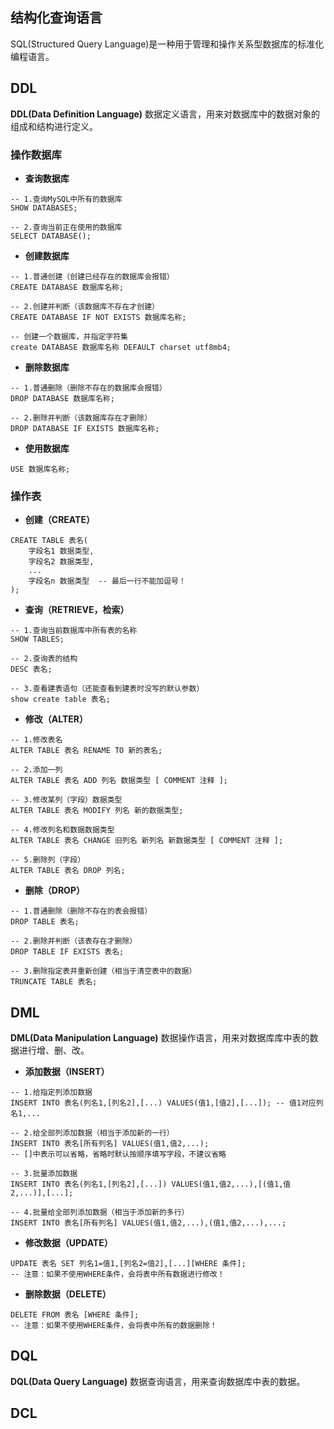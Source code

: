 ## 结构化查询语言
SQL(Structured Query Language)是一种用于管理和操作关系型数据库的标准化编程语言。
## DDL
**DDL(Data Definition Language)** 数据定义语言，用来对数据库中的数据对象的组成和结构进行定义。
### 操作数据库
- **查询数据库**
```mysql
-- 1.查询MySQL中所有的数据库
SHOW DATABASES;

-- 2.查询当前正在使用的数据库
SELECT DATABASE();
```
- **创建数据库**
```mysql
-- 1.普通创建（创建已经存在的数据库会报错）
CREATE DATABASE 数据库名称;

-- 2.创建并判断（该数据库不存在才创建）
CREATE DATABASE IF NOT EXISTS 数据库名称;

-- 创建一个数据库，并指定字符集
create DATABASE 数据库名称 DEFAULT charset utf8mb4;
```
- **删除数据库**
```mysql
-- 1.普通删除（删除不存在的数据库会报错） 
DROP DATABASE 数据库名称;

-- 2.删除并判断（该数据库存在才删除） 
DROP DATABASE IF EXISTS 数据库名称;
```
- **使用数据库**
```mysql
USE 数据库名称;
```
### 操作表
- **创建（CREATE）**
```mysql
CREATE TABLE 表名(
	字段名1 数据类型,
	字段名2 数据类型,
	...
	字段名n 数据类型  -- 最后一行不能加逗号！
);
```
- **查询（RETRIEVE，检索）**
```mysql
-- 1.查询当前数据库中所有表的名称
SHOW TABLES;

-- 2.查询表的结构
DESC 表名;

-- 3.查看建表语句（还能查看到建表时没写的默认参数）
show create table 表名;
```
- **修改（ALTER）**
```mysql
-- 1.修改表名
ALTER TABLE 表名 RENAME TO 新的表名;

-- 2.添加一列
ALTER TABLE 表名 ADD 列名 数据类型 [ COMMENT 注释 ];

-- 3.修改某列（字段）数据类型
ALTER TABLE 表名 MODIFY 列名 新的数据类型;

-- 4.修改列名和数据数据类型
ALTER TABLE 表名 CHANGE 旧列名 新列名 新数据类型 [ COMMENT 注释 ];

-- 5.删除列（字段）
ALTER TABLE 表名 DROP 列名;
```
- **删除（DROP）**
```mysql
-- 1.普通删除（删除不存在的表会报错）
DROP TABLE 表名;

-- 2.删除并判断（该表存在才删除）
DROP TABLE IF EXISTS 表名;

-- 3.删除指定表并重新创建（相当于清空表中的数据）
TRUNCATE TABLE 表名;
```
## DML
**DML(Data Manipulation Language)** 数据操作语言，用来对数据库库中表的数据进行增、删、改。
- **添加数据（INSERT）**
```mysql
-- 1.给指定列添加数据
INSERT INTO 表名(列名1,[列名2],[...) VALUES(值1,[值2],[...]); -- 值1对应列名1,...

-- 2.给全部列添加数据（相当于添加新的一行）
INSERT INTO 表名[所有列名] VALUES(值1,值2,...);
-- []中表示可以省略，省略时默认按顺序填写字段，不建议省略

-- 3.批量添加数据
INSERT INTO 表名(列名1,[列名2],[...]) VALUES(值1,值2,...),[(值1,值2,...)],[...];

-- 4.批量给全部列添加数据（相当于添加新的多行）
INSERT INTO 表名[所有列名] VALUES(值1,值2,...),(值1,值2,...),...;
```
- **修改数据（UPDATE）**
```mysql
UPDATE 表名 SET 列名1=值1,[列名2=值2],[...][WHERE 条件];
-- 注意：如果不使用WHERE条件，会将表中所有数据进行修改！
```
- **删除数据（DELETE）**
```mysql
DELETE FROM 表名 [WHERE 条件];
-- 注意：如果不使用WHERE条件，会将表中所有的数据删除！
```
## DQL
**DQL(Data Query Language)** 数据查询语言，用来查询数据库中表的数据。
## DCL